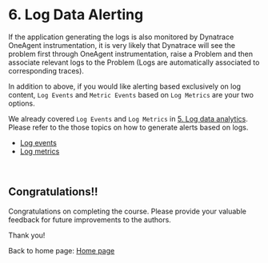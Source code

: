 # 6. Log Data Alerting

If the application generating the logs is also monitored by Dynatrace OneAgent instrumentation, it is very likely that Dynatrace will see the problem first through OneAgent instrumentation, raise a Problem and then associate relevant logs to the Problem (Logs are automatically associated to corresponding traces).

In addition to above, if you would like alerting based exclusively on log content, `Log Events` and `Metric Events` based on `Log Metrics` are your two options.

We already covered `Log Events` and `Log Metrics` in [5. Log data analytics](5-log-data-analytics.md). Please refer to the those topics on how to generate alerts based on logs.
- [Log events](5-log-data-analytics.md#log-events)
- [Log metrics](5-log-data-analytics.md#log-metrics)

<br/>

## Congratulations!!

Congratulations on completing the course. Please provide your valuable feedback for future improvements to the authors.

Thank you!

Back to home page: [Home page](README.md)